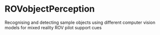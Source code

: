 # ROVobjectPerception
Recognising and detecting sample objects using different computer vision models for mixed reality ROV pilot support cues



